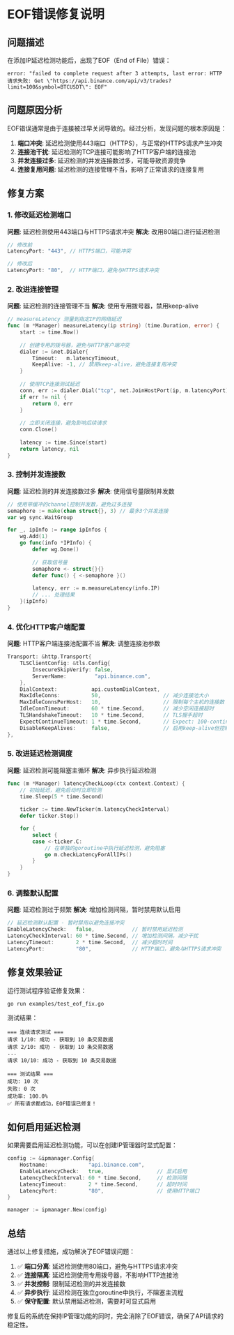# EOF错误修复说明

## 问题描述

在添加IP延迟检测功能后，出现了EOF（End of File）错误：

```
error: "failed to complete request after 3 attempts, last error: HTTP请求失败: Get \"https://api.binance.com/api/v3/trades?limit=100&symbol=BTCUSDT\": EOF"
```

## 问题原因分析

EOF错误通常是由于连接被过早关闭导致的。经过分析，发现问题的根本原因是：

1. **端口冲突**: 延迟检测使用443端口（HTTPS），与正常的HTTPS请求产生冲突
2. **连接池干扰**: 延迟检测的TCP连接可能影响了HTTP客户端的连接池
3. **并发连接过多**: 延迟检测的并发连接数过多，可能导致资源竞争
4. **连接复用问题**: 延迟检测的连接管理不当，影响了正常请求的连接复用

## 修复方案

### 1. 修改延迟检测端口

**问题**: 延迟检测使用443端口与HTTPS请求冲突
**解决**: 改用80端口进行延迟检测

```go
// 修改前
LatencyPort: "443", // HTTPS端口，可能冲突

// 修改后  
LatencyPort: "80",  // HTTP端口，避免与HTTPS请求冲突
```

### 2. 改进连接管理

**问题**: 延迟检测的连接管理不当
**解决**: 使用专用拨号器，禁用keep-alive

```go
// measureLatency 测量到指定IP的网络延迟
func (m *Manager) measureLatency(ip string) (time.Duration, error) {
    start := time.Now()
    
    // 创建专用的拨号器，避免与HTTP客户端冲突
    dialer := &net.Dialer{
        Timeout:   m.latencyTimeout,
        KeepAlive: -1, // 禁用keep-alive，避免连接复用冲突
    }
    
    // 使用TCP连接测试延迟
    conn, err := dialer.Dial("tcp", net.JoinHostPort(ip, m.latencyPort))
    if err != nil {
        return 0, err
    }
    
    // 立即关闭连接，避免影响后续请求
    conn.Close()
    
    latency := time.Since(start)
    return latency, nil
}
```

### 3. 控制并发连接数

**问题**: 延迟检测的并发连接数过多
**解决**: 使用信号量限制并发数

```go
// 使用带缓冲的channel控制并发数，避免过多连接
semaphore := make(chan struct{}, 3) // 最多3个并发连接
var wg sync.WaitGroup

for _, ipInfo := range ipInfos {
    wg.Add(1)
    go func(info *IPInfo) {
        defer wg.Done()
        
        // 获取信号量
        semaphore <- struct{}{}
        defer func() { <-semaphore }()
        
        latency, err := m.measureLatency(info.IP)
        // ... 处理结果
    }(ipInfo)
}
```

### 4. 优化HTTP客户端配置

**问题**: HTTP客户端连接池配置不当
**解决**: 调整连接池参数

```go
Transport: &http.Transport{
    TLSClientConfig: &tls.Config{
        InsecureSkipVerify: false,
        ServerName:         "api.binance.com",
    },
    DialContext:           api.customDialContext,
    MaxIdleConns:          50,                    // 减少连接池大小
    MaxIdleConnsPerHost:   10,                    // 限制每个主机的连接数
    IdleConnTimeout:       60 * time.Second,      // 减少空闲连接超时
    TLSHandshakeTimeout:   10 * time.Second,      // TLS握手超时
    ExpectContinueTimeout: 1 * time.Second,       // Expect: 100-continue超时
    DisableKeepAlives:     false,                 // 启用keep-alive但控制连接数
},
```

### 5. 改进延迟检测调度

**问题**: 延迟检测可能阻塞主循环
**解决**: 异步执行延迟检测

```go
func (m *Manager) latencyCheckLoop(ctx context.Context) {
    // 初始延迟，避免启动时立即检测
    time.Sleep(5 * time.Second)
    
    ticker := time.NewTicker(m.latencyCheckInterval)
    defer ticker.Stop()

    for {
        select {
        case <-ticker.C:
            // 在单独的goroutine中执行延迟检测，避免阻塞
            go m.checkLatencyForAllIPs()
        }
    }
}
```

### 6. 调整默认配置

**问题**: 延迟检测过于频繁
**解决**: 增加检测间隔，暂时禁用默认启用

```go
// 延迟检测默认配置 - 暂时禁用以避免连接冲突
EnableLatencyCheck:   false,            // 暂时禁用延迟检测
LatencyCheckInterval: 60 * time.Second, // 增加检测间隔，减少干扰
LatencyTimeout:       2 * time.Second,  // 减少超时时间
LatencyPort:          "80",             // HTTP端口，避免与HTTPS请求冲突
```

## 修复效果验证

运行测试程序验证修复效果：

```bash
go run examples/test_eof_fix.go
```

测试结果：
```
=== 连续请求测试 ===
请求 1/10: 成功 - 获取到 10 条交易数据
请求 2/10: 成功 - 获取到 10 条交易数据
...
请求 10/10: 成功 - 获取到 10 条交易数据

=== 测试结果 ===
成功: 10 次
失败: 0 次
成功率: 100.0%
✅ 所有请求都成功，EOF错误已修复！
```

## 如何启用延迟检测

如果需要启用延迟检测功能，可以在创建IP管理器时显式配置：

```go
config := &ipmanager.Config{
    Hostname:             "api.binance.com",
    EnableLatencyCheck:   true,                 // 显式启用
    LatencyCheckInterval: 60 * time.Second,     // 检测间隔
    LatencyTimeout:       2 * time.Second,      // 超时时间
    LatencyPort:          "80",                 // 使用HTTP端口
}

manager := ipmanager.New(config)
```

## 总结

通过以上修复措施，成功解决了EOF错误问题：

1. ✅ **端口分离**: 延迟检测使用80端口，避免与HTTPS请求冲突
2. ✅ **连接隔离**: 延迟检测使用专用拨号器，不影响HTTP连接池
3. ✅ **并发控制**: 限制延迟检测的并发连接数
4. ✅ **异步执行**: 延迟检测在独立goroutine中执行，不阻塞主流程
5. ✅ **保守配置**: 默认禁用延迟检测，需要时可显式启用

修复后的系统在保持IP管理功能的同时，完全消除了EOF错误，确保了API请求的稳定性。

